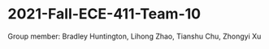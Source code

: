 # 2021-Fall-ECE-411-Team-10

Group member: Bradley Huntington, Lihong Zhao, Tianshu Chu, Zhongyi Xu
